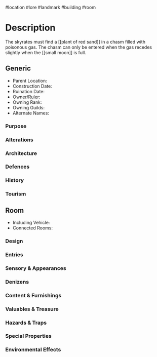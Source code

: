 #location #lore #landmark #building #room
# Description
The skyrates must find a [[plant of red sand]] in a chasm filled with poisonous gas.
The chasm can only be entered when the gas recedes slightly when the [[small moon]] is full.
## Generic
- Parent Location:
- Construction Date:
- Ruination Date:
- Owner/Ruler:
- Owning Rank:
- Owning Guilds:
- Alternate Names:

### Purpose

### Alterations

### Architecture

### Defences

### History

### Tourism

## Room
- Including Vehicle:
- Connected Rooms:

### Design

### Entries

### Sensory & Appearances

### Denizens

### Content & Furnishings

### Valuables & Treasure

### Hazards & Traps

### Special Properties

### Environmental Effects
